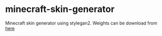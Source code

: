 # minecraft-skin-generator
Minecraft skin generator using stylegan2.
Weights can be download from <a href="https://drive.google.com/file/d/1SwCmPxOSkJltBlDoRyXnXWwSuYi9Sb3l/view?usp=sharing" target="_blank">here</a>
